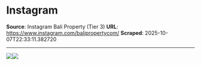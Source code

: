 # Instagram

**Source**: Instagram Bali Property (Tier 3)
**URL**: https://www.instagram.com/balipropertycom/
**Scraped**: 2025-10-07T22:33:11.382720

---

![](https://www.instagram.com/balipropertycom/)![](https://www.instagram.com/balipropertycom/)
